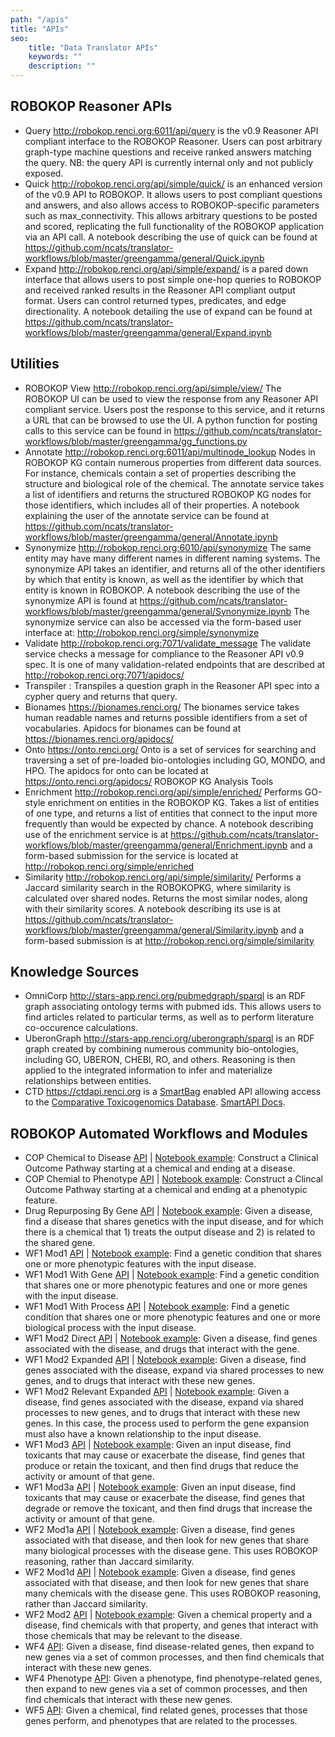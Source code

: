 ```yaml
---
path: "/apis"
title: "APIs"
seo:
    title: "Data Translator APIs"
    keywords: ""
    description: ""
---
```


## ROBOKOP Reasoner APIs

- Query http://robokop.renci.org:6011/api/query is the v0.9 Reasoner API compliant interface to the ROBOKOP Reasoner. Users can post arbitrary graph-type machine questions and receive ranked answers matching the query. NB: the query API is currently internal only and not publicly exposed.
- Quick http://robokop.renci.org/api/simple/quick/ is an enhanced version of the v0.9 API to ROBOKOP. It allows users to post compliant questions and answers, and also allows access to ROBOKOP-specific parameters such as max_connectivity. This allows arbitrary questions to be posted and scored, replicating the full functionality of the ROBOKOP application via an API call. A notebook describing the use of quick can be found at https://github.com/ncats/translator-workflows/blob/master/greengamma/general/Quick.ipynb 
- Expand http://robokop.renci.org/api/simple/expand/  is a pared down interface that allows users to post simple one-hop queries to ROBOKOP and received ranked results in the Reasoner API compliant output format.  Users can control returned types, predicates, and edge directionality. A notebook detailing the use of expand can be found at https://github.com/ncats/translator-workflows/blob/master/greengamma/general/Expand.ipynb

## Utilities

- ROBOKOP View http://robokop.renci.org/api/simple/view/ The ROBOKOP UI can be used to view the response from any Reasoner API compliant service. Users post the response to this service, and it returns a URL that can be browsed to use the UI. A python function for posting calls to this service can be found in https://github.com/ncats/translator-workflows/blob/master/greengamma/gg_functions.py
- Annotate http://robokop.renci.org:6011/api/multinode_lookup Nodes in ROBOKOP KG contain numerous properties from different data sources. For instance, chemicals contain a set of properties describing the structure and biological role of the chemical. The annotate service takes a list of identifiers and returns the structured ROBOKOP KG nodes for those identifiers, which includes all of their properties. A notebook explaining the user of the annotate service can be found at https://github.com/ncats/translator-workflows/blob/master/greengamma/general/Annotate.ipynb
- Synonymize http://robokop.renci.org:6010/api/synonymize The same entity may have many different names in different naming systems. The synonymize API takes an identifier, and returns all of the other identifiers by which that entity is known, as well as the identifier by which that entity is known in ROBOKOP. A notebook describing the use of the synonymize API is found at https://github.com/ncats/translator-workflows/blob/master/greengamma/general/Synonymize.ipynb  The synonymize service can also be accessed via the form-based user interface at: http://robokop.renci.org/simple/synonymize
- Validate http://robokop.renci.org:7071/validate_message The validate service checks a message for compliance to the Reasoner API v0.9 spec.  It is one of many validation-related endpoints that are described at http://robokop.renci.org:7071/apidocs/
- Transpiler : Transpiles a question graph in the Reasoner API spec into a cypher query and returns that query.
- Bionames https://bionames.renci.org/ The bionames service takes human readable names and returns possible identifiers from a set of vocabularies. Apidocs for bionames can be found at https://bionames.renci.org/apidocs/
- Onto https://onto.renci.org/ Onto is a set of services for searching and traversing a set of pre-loaded bio-ontologies including GO, MONDO, and HPO. The apidocs for onto can be located at  https://onto.renci.org/apidocs/
ROBOKOP KG Analysis Tools
- Enrichment http://robokop.renci.org/api/simple/enriched/ Performs GO-style enrichment on entities in the ROBOKOP KG.  Takes a list of entities of one type, and returns a list of entities that connect to the input more frequently than would be expected by chance. A notebook describing use of the enrichment service is at https://github.com/ncats/translator-workflows/blob/master/greengamma/general/Enrichment.ipynb and a form-based submission for the service is located at http://robokop.renci.org/simple/enriched
- Similarity http://robokop.renci.org/api/simple/similarity/ Performs a Jaccard similarity search in the ROBOKOPKG, where similarity is calculated over shared nodes. Returns the most similar nodes, along with their similarity scores.  A notebook describing its use is at https://github.com/ncats/translator-workflows/blob/master/greengamma/general/Similarity.ipynb and a form-based submission is at http://robokop.renci.org/simple/similarity

## Knowledge Sources

- OmniCorp http://stars-app.renci.org/pubmedgraph/sparql is an RDF graph associating ontology terms with pubmed ids.   This allows users to find articles related to particular terms, as well as to perform literature co-occurence calculations.
- UberonGraph http://stars-app.renci.org/uberongraph/sparql is an RDF graph created by combining numerous community bio-ontologies, including GO, UBERON, CHEBI, RO, and others.  Reasoning is then applied to the integrated information to infer and materialize relationships between entities.
- CTD https://ctdapi.renci.org is a [SmartBag]() enabled API allowing access to the [Comparative Toxicogenomics Database](http://ctdbase.org).  [SmartAPI Docs]().

## ROBOKOP Automated Workflows and Modules
- COP Chemical to Disease [API](http://robokop.renci.org/api/simple/quick/template/cop_disease/) | [Notebook example](https://github.com/ncats/translator-workflows/blob/master/greengamma/examples/COP.ipynb): Construct a Clinical Outcome Pathway starting at a chemical and ending at a disease.
- COP Chemial to Phenotype [API](http://robokop.renci.org/api/simple/quick/template/cop_phenotype/) | [Notebook example](https://github.com/ncats/translator-workflows/blob/master/greengamma/examples/COP_phenotype.ipynb): Construct a Clincal Outcome Pathway starting at a chemical and ending at a phenotypic feature.
- Drug Repurposing By Gene [API](http://robokop.renci.org/api/simple/quick/template/repurposing_by_gene/) | [Notebook example](https://github.com/ncats/translator-workflows/blob/master/greengamma/examples/repurposing_by_gene.ipynb): Given a disease, find a disease that shares genetics with the input disease, and for which there is a chemical that 1) treats the output disease and 2) is related to the shared gene.
- WF1 Mod1 [API](http://robokop.renci.org/api/simple/quick/template/wf1mod1/) | [Notebook example](https://github.com/ncats/translator-workflows/blob/master/greengamma/workflow1/module1/module/Workflow1Module1_ROBOKOP_examples.ipynb):  Find a genetic condition that shares one or more phenotypic features with the input disease.
- WF1 Mod1 With Gene [API](http://robokop.renci.org/api/simple/quick/template/wf1mod1_with_gene/) | [Notebook example](https://github.com/ncats/translator-workflows/blob/master/greengamma/workflow1/module1/module/Workflow1Module1_ROBOKOP_gene_examples.ipynb): Find a genetic condition that shares one or more phenotypic features and one or more genes with the input disease.
- WF1 Mod1 With Process [API](http://robokop.renci.org/api/simple/quick/template/wf1mod1_with_process/) | [Notebook example](https://github.com/ncats/translator-workflows/blob/master/greengamma/workflow1/module1/module/Workflow1Module1_ROBOKOP_examples.ipynb): Find a genetic condition that shares one or more phenotypic features and one or more biological process with the input disease.
- WF1 Mod2 Direct [API](http://robokop.renci.org/api/simple/quick/template/wf1mod2_direct) | [Notebook example](https://github.com/ncats/translator-workflows/blob/master/greengamma/workflow1/module2/module/Workflow1Module2_ROBOKOP_examples.ipynb): Given a disease, find genes associated with the disease, and drugs that interact with the gene.
- WF1 Mod2 Expanded [API](http://robokop.renci.org/api/simple/quick/template/wf1mod2_expanded) | [Notebook example](https://github.com/ncats/translator-workflows/blob/master/greengamma/workflow1/module2/module/Workflow1Module2_expanded_ROBOKOP_examples.ipynb): Given a disease, find genes associated with the disease, expand via shared processes to new genes, and to drugs that interact with these new genes.
- WF1 Mod2 Relevant Expanded [API](http://robokop.renci.org/api/simple/quick/template/wf1mod2_relevant_expanded) | [Notebook example](https://github.com/ncats/translator-workflows/blob/master/greengamma/workflow1/module2/module/Workflow1Module2_relevant_expanded_ROBOKOP_examples.ipynb):  Given a disease, find genes associated with the disease, expand via shared processes to new genes, and to drugs that interact with these new genes.  In this case, the process used to perform the gene expansion must also have a known relationship to the input disease.
- WF1 Mod3 [API](http://robokop.renci.org/api/simple/quick/template/wf1mod3) | [Notebook example](https://github.com/ncats/translator-workflows/blob/master/greengamma/workflow1/module2/module/Workflow1Module3_ROBOKOP_examples.ipynb):  Given an input disease, find toxicants that may cause or exacerbate the disease, find genes that produce or retain the toxicant, and then find drugs that reduce the activity or amount of that gene.
- WF1 Mod3a [API](http://robokop.renci.org/api/simple/quick/template/wf1mod3_v2) | [Notebook example](https://github.com/ncats/translator-workflows/blob/master/greengamma/workflow1/module2/module/Workflow1Module3a_ROBOKOP_examples.ipynb):  Given an input disease, find toxicants that may cause or exacerbate the disease, find genes that degrade or remove the toxicant, and then find drugs that increase the activity or amount of that gene.
- WF2 Mod1a [API](http://robokop.renci.org/api/simple/quick/template/wf2mod1a) |  [Notebook example](https://github.com/ncats/translator-workflows/blob/master/greengamma/workflow2/module1/Workflow2Module1a_ROBOKOP_examples.ipynb): Given a disease, find genes associated with that disease, and then look for new genes that share many biological processes with the disease gene.  This uses ROBOKOP reasoning, rather than Jaccard similarity.
- WF2 Mod1d [API](http://robokop.renci.org/api/simple/quick/template/wf2mod1d) |  [Notebook example](https://github.com/ncats/translator-workflows/blob/master/greengamma/workflow2/module1/Workflow2Module1d_ROBOKOP_examples.ipynb): Given a disease, find genes associated with that disease, and then look for new genes that share many chemicals with the disease gene.  This uses ROBOKOP reasoning, rather than Jaccard similarity.
- WF2 Mod2 [API](http://robokop.renci.org/api/simple/quick/template/wf2mod2) | [Notebook example](https://github.com/ncats/translator-workflows/blob/master/greengamma/workflow2/module1/Workflow2Module2_ROBOKOP_examples.ipynb): Given a chemical property and a disease, find chemicals with that property, and genes that interact with those chemicals that may be relevant to the disease.
- WF4 [API](http://robokop.renci.org/api/simple/quick/template/wf4): Given a disease, find disease-related genes, then expand to new genes via a set of common processes, and then find chemicals that interact with these new genes.
- WF4 Phenotype [API](http://robokop.renci.org/api/simple/quick/template/wf4_phenotype): Given a phenotype, find phenotype-related genes, then expand to new genes via a set of common processes, and then find chemicals that interact with these new genes.
- WF5 [API](http://robokop.renci.org/api/simple/quick/template/wf5): Given a chemical, find related genes, processes that those genes perform, and phenotypes that are related to the processes.
